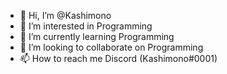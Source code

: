 - 👋 Hi, I’m @Kashimono
- 👀 I’m interested in Programming
- 🌱 I’m currently learning Programming
- 💞️ I’m looking to collaborate on Programming
- 📫 How to reach me Discord (Kashimono#0001)

<!---
Kashimono/Kashimono is a ✨ special ✨ repository because its `README.md` (this file) appears on your GitHub profile.
You can click the Preview link to take a look at your changes.
--->
